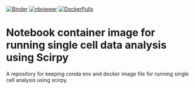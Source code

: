 [![Binder](https://mybinder.org/badge_logo.svg)](https://mybinder.org/v2/gh/imperial-genomics-facility/scirpy-notebook-image/HEAD?urlpath=lab)
[![nbviewer](https://img.shields.io/badge/launch-nbviewer-coral)](https://nbviewer.jupyter.org/github/imperial-genomics-facility/scirpy-notebook-image/tree/main/)
[![DockerPulls](https://img.shields.io/docker/pulls/imperialgenomicsfacility/scirpy-notebook-image.svg)](https://hub.docker.com/r/imperialgenomicsfacility/scirpy-notebook-image)

# Notebook container image for running single cell data analysis using Scirpy

A repository for keeping conda env and docker image file for running single cell analysis using scirpy.
